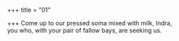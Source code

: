 +++
title = "01"

+++
Come up to our pressed soma mixed with milk, Indra,  
you who, with your pair of fallow bays, are seeking us.  